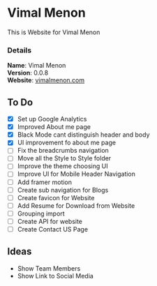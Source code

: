 # Vimal Menon

This is Website for Vimal Menon

### Details

<b>Name</b>: Vimal Menon
<br/>
<b>Version</b>: 0.0.8
<br/>
<b>Website</b>: [vimalmenon.com](https://vimalmenon.com)
<br/>

## To Do

- [x] Set up Google Analytics
- [x] Improved About me page
- [x] Black Mode cant distinguish header and body
- [x] UI improvement fo about me page
- [ ] Fix the breadcrumbs navigation
- [ ] Move all the Style to Style folder
- [ ] Improve the theme choosing UI
- [ ] Improve UI for Mobile Header Navigation
- [ ] Add framer motion
- [ ] Create sub navigation for Blogs
- [ ] Create favicon for Website
- [ ] Add Resume for Download from Website
- [ ] Grouping import
- [ ] Create API for website
- [ ] Create Contact US Page

## Ideas

- Show Team Members
- Show Link to Social Media
